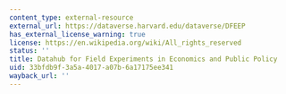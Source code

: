 ```yaml
---
content_type: external-resource
external_url: https://dataverse.harvard.edu/dataverse/DFEEP
has_external_license_warning: true
license: https://en.wikipedia.org/wiki/All_rights_reserved
status: ''
title: Datahub for Field Experiments in Economics and Public Policy
uid: 33bfdb9f-3a5a-4017-a07b-6a17175ee341
wayback_url: ''
---
```

